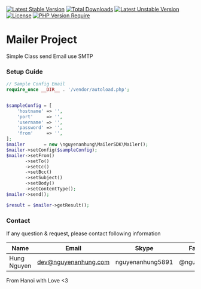 [![Latest Stable Version](http://poser.pugx.org/nguyenanhung/mailer-sdk/v)](https://packagist.org/packages/nguyenanhung/mailer-sdk) [![Total Downloads](http://poser.pugx.org/nguyenanhung/mailer-sdk/downloads)](https://packagist.org/packages/nguyenanhung/mailer-sdk) [![Latest Unstable Version](http://poser.pugx.org/nguyenanhung/mailer-sdk/v/unstable)](https://packagist.org/packages/nguyenanhung/mailer-sdk) [![License](http://poser.pugx.org/nguyenanhung/mailer-sdk/license)](https://packagist.org/packages/nguyenanhung/mailer-sdk) [![PHP Version Require](http://poser.pugx.org/nguyenanhung/mailer-sdk/require/php)](https://packagist.org/packages/nguyenanhung/mailer-sdk)

# Mailer Project

Simple Class send Email use SMTP

### Setup Guide

```php
// Sample Config Email
require_once __DIR__ . '/vendor/autoload.php';


$sampleConfig = [
    'hostname' => '',
    'port'     => '',
    'username' => '',
    'password' => '',
    'from'     => '',
];
$mailer       = new \nguyenanhung\MailerSDK\Mailer();
$mailer->setConfig($sampleConfig);
$mailer->setFrom()
       ->setTo()
       ->setCc()
       ->setBcc()
       ->setSubject()
       ->setBody()
       ->setContentType();
$mailer->send();

$result = $mailer->getResult();
```

### Contact

If any question & request, please contact following information

| Name        | Email                | Skype            | Facebook      |
| ----------- | -------------------- | ---------------- | ------------- |
| Hung Nguyen | dev@nguyenanhung.com | nguyenanhung5891 | @nguyenanhung |

From Hanoi with Love <3


